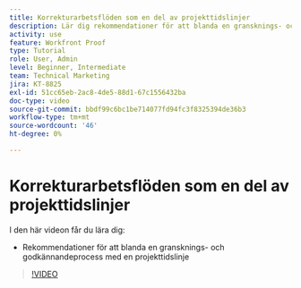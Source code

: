 ```yaml
---
title: Korrekturarbetsflöden som en del av projekttidslinjer
description: Lär dig rekommendationer för att blanda en gransknings- och godkännandeprocess med en projekttidslinje i  [!DNL &#x200B; Workfront].
activity: use
feature: Workfront Proof
type: Tutorial
role: User, Admin
level: Beginner, Intermediate
team: Technical Marketing
jira: KT-8825
exl-id: 51cc65eb-2ac8-4de5-88d1-67c1556432ba
doc-type: video
source-git-commit: bbdf99c6bc1be714077fd94fc3f8325394de36b3
workflow-type: tm+mt
source-wordcount: '46'
ht-degree: 0%

---
```


# Korrekturarbetsflöden som en del av projekttidslinjer

I den här videon får du lära dig:

* Rekommendationer för att blanda en gransknings- och godkännandeprocess med en projekttidslinje

>[!VIDEO](https://video.tv.adobe.com/v/335125/?quality=12&learn=on&enablevpops=1)

<!--
This is a duplicate and not used in the TOC
-->
